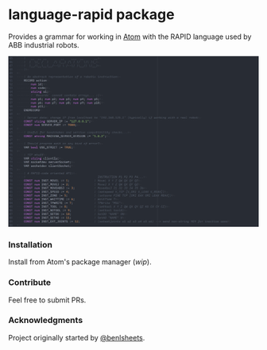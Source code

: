 # language-rapid package

Provides a grammar for working in [Atom](http://www.atom.io) with the RAPID language used by ABB industrial robots.

![](assets/language-rapid-banner.png)

### Installation
Install from Atom's package manager (_wip_).

### Contribute
Feel free to submit PRs.

### Acknowledgments
Project originally started by [@benlsheets](http://www.github.com/benlsheets).
